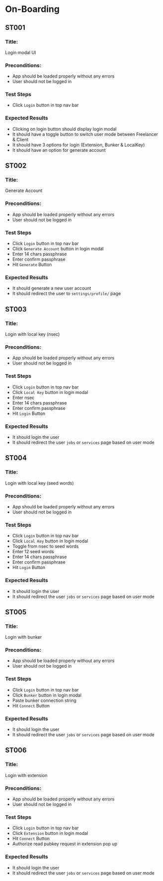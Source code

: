 # On-Boarding

## ST001

### Title:

Login modal UI

### Preconditions:

- App should be loaded properly without any errors
- User should not be logged in

### Test Steps

- Click `Login` button in top nav bar

### Expected Results

- Clicking on login button should display login modal
- It should have a toggle button to switch user mode between Freelancer & Client
- It should have 3 options for login (Extension, Bunker & LocalKey)
- It should have an option for generate account

## ST002

### Title:

Generate Account

### Preconditions:

- App should be loaded properly without any errors
- User should not be logged in

### Test Steps

- Click `Login` button in top nav bar
- Click `Generate Account` button in login modal
- Enter 14 chars passphrase
- Enter confirm passphrase
- Hit `Generate` Button

### Expected Results

- It should generate a new user account
- It should redirect the user to `settings/profile/` page

## ST003

### Title:

Login with local key (nsec)

### Preconditions:

- App should be loaded properly without any errors
- User should not be logged in

### Test Steps

- Click `Login` button in top nav bar
- Click `Local Key` button in login modal
- Enter nsec
- Enter 14 chars passphrase
- Enter confirm passphrase
- Hit `Login` Button

### Expected Results

- It should login the user
- It should redirect the user `jobs` or `services` page based on user mode

## ST004

### Title:

Login with local key (seed words)

### Preconditions:

- App should be loaded properly without any errors
- User should not be logged in

### Test Steps

- Click `Login` button in top nav bar
- Click `Local Key` button in login modal
- Toggle from nsec to seed words
- Enter 12 seed words
- Enter 14 chars passphrase
- Enter confirm passphrase
- Hit `Login` Button

### Expected Results

- It should login the user
- It should redirect the user `jobs` or `services` page based on user mode

## ST005

### Title:

Login with bunker

### Preconditions:

- App should be loaded properly without any errors
- User should not be logged in

### Test Steps

- Click `Login` button in top nav bar
- Click `Bunker` button in login modal
- Paste bunker connection string
- Hit `Connect` Button

### Expected Results

- It should login the user
- It should redirect the user `jobs` or `services` page based on user mode

## ST006

### Title:

Login with extension

### Preconditions:

- App should be loaded properly without any errors
- User should not be logged in

### Test Steps

- Click `Login` button in top nav bar
- Click `Extension` button in login modal
- Hit `Connect` Button
- Authorize read pubkey request in extension pop up

### Expected Results

- It should login the user
- It should redirect the user `jobs` or `services` page based on user mode

